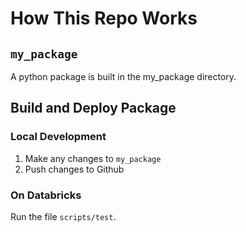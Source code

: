 # How This Repo Works

## `my_package`

A python package is built in the my_package directory.

## Build and Deploy Package

### Local Development

1. Make any changes to `my_package`
1. Push changes to Github

### On Databricks

Run the file `scripts/test`.
